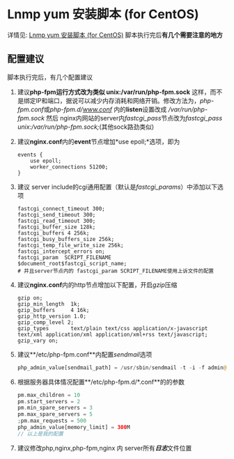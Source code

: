 Lnmp yum 安装脚本 (for CentOS)
======
详情见: [Lnmp yum 安装脚本 (for CentOS)](http://www.owent.net/?p=740)
脚本执行完后**有几个需要注意的地方**


## 配置建议

脚本执行完后，有几个配置建议<br />
	
1. 建议**php-fpm运行方式改为类似 unix:/var/run/php-fpm.sock** 这样，而不是绑定IP和端口，据说可以减少内存消耗和网络开销。修改方法为，*php-fpm.conf*或*php-fpm.d/www.conf* 内的**listen**设置改成 */var/run/php-fpm.sock* 然后 nginx内网站的server内*fastcgi_pass*节点改为*fastcgi_pass unix:/var/run/php-fpm.sock;*(其他sock路劲类似)
	
2. 建议**nginx.conf**内的**event**节点增加*use epoll;*选项，即为
	```nginx
	events {
	    use epoll;
	    worker_connections 51200;
	}
	```
3. 建议 server include的cgi通用配置（默认是*fastcgi_params*）中添加以下选项
	```nginx
	fastcgi_connect_timeout 300;
	fastcgi_send_timeout 300;
	fastcgi_read_timeout 300;
	fastcgi_buffer_size 128k;
	fastcgi_buffers 4 256k;
	fastcgi_busy_buffers_size 256k;
	fastcgi_temp_file_write_size 256k;
	fastcgi_intercept_errors on;
	fastcgi_param  SCRIPT_FILENAME    $document_root$fastcgi_script_name;
	# 并且server节点内的 fastcgi_param SCRIPT_FILENAME使用上诉文件的配置
	
	```
4. 建议**nginx.conf**内的http节点增加以下配置，开启*gzip*压缩
	```nginx
	gzip on;
	gzip_min_length  1k;
	gzip_buffers     4 16k;
	gzip_http_version 1.0;
	gzip_comp_level 2;
	gzip_types       text/plain text/css application/x-javascript text/xml application/xml application/xml+rss text/javascript;
	gzip_vary on; 
	
	```
5. 建议**/etc/php-fpm.conf**内配置*sendmail*选项</b></font>
	```php
	php_admin_value[sendmail_path] = /usr/sbin/sendmail -t -i -f admin@owent.net
	```
6. 根据服务器具体情况配置**/etc/php-fpm.d/*.conf**的的参数
	```php
	pm.max_children = 10
	pm.start_servers = 2
	pm.min_spare_servers = 3
	pm.max_spare_servers = 5
	;pm.max_requests = 500
	php_admin_value[memory_limit] = 300M
	// 以上是我的配置
	```
7. 建议修改php,nginx,php-fpm,nginx 内 server所有***日志***文件位置
